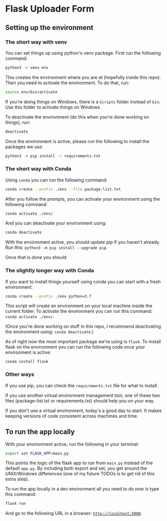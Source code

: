 # Flask Uploader Form

## Setting up the environment

### The short way with venv

You can set things up using python's venv package. First run the following command:

```bash
python3 -m venv env
```

This creates the environment where you are at (hopefully inside this repo). Then you need to activate the environment. To do that, run:

```bash
source env/bin/activate
```

If you're doing things on Windows, there is a `Scripts` folder instead of `bin`.
Use this folder to activate things on Windows.

To deactivate the environment (do this when you're done working on things), run:

```bash
deactivate
```

Once the environment is active, please run the following to install the packages
we use:

```bash
python3 -m pip install -r requirements.txt
```

### The short way with Conda

Using `conda` you can run the following command:

```bash
conda create --prefix ./env --file package-list.txt
```

After you follow the prompts, you can activate your environment using the following command:

```bash
conda activate ./env/
```

And you can deactivate your environment using:

```bash
conda deactivate
```

With the environment active, you should update pip if you haven't already.
Run this: `python3 -m pip install --upgrade pip`.

Once that is done you should

### The slightly longer way with Conda

If you want to install things yourself using conda you can start with a fresh environment:

```bash
conda create --prefix ./env python=3.7
```

This script will create an environment on your local machine inside the current folder. To activate the environment you can run this command: `conda activate ./env/`.

(Once you're done working on stuff in this repo, I recommend deactivating the environment using: `conda deactivate`.)

As of right now the most important package we're using is `flask`. To install flask on the environment you can run the following code once your environment is active:

```
conda install flask
```

### Other ways

If you use pip, you can check the `requirements.txt` file for what to install.

If you use another virtual environment management tool, one of these two files (package-list.txt or requirements.txt) should help you on your way.

If you don't use a virtual environment, today's a good day to start. It makes keeping versions of code consistent across machines and time.

## To run the app locally

With your environment active, run the following in your terminal:

```bash
export set FLASK_APP=main.py
```

This points the logic of the flask app to run from `main.py` instead of the default `app.py`. By including both export and set, you get around the UNIX/Windows differences (one of my future TODOs is to get rid of this extra step).

To run the app locally in a dev environment all you need to do now is type this command:

```bash
flask run
```

And go to the following URL in a browser: [`http://localhost:5000`](http://localhost:5000).
